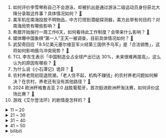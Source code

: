 1. 如何评价李雪琴称自己不会游泳，却被扒出是通过游泳二级运动员身份获北大降分录取这件事？具体情况如何？ [:link:](https://www.zhihu.com/question/660011842)
2. 美军机在南海投放不明物品，中方打捞到潜艇探测器，美方此举有何目的？对南海局势有哪些影响？ [:link:](https://www.zhihu.com/question/660002644)
3. 希腊开始施行一周工作6天，如何看待此工作制度？会带来什么影响？ [:link:](https://www.zhihu.com/question/659945199)
4. 媒体曝中国象棋“第一人”王天一被调查，目前具体情况如何？ [:link:](https://www.zhihu.com/question/660013082)
5. 武契奇回应「8.5亿美元塞尔维亚军火经第三国供予乌军」是「合法销售」，这将如何影响俄乌冲突局势？ [:link:](https://www.zhihu.com/question/659736487)
6. TCL 李东生表示「中国制造业占全球产出已达 30%，未来很难再提高」，这么认为的原因有哪些？ [:link:](https://www.zhihu.com/question/659892273)
7. 为什么说《小石潭记》诡异？ [:link:](https://www.zhihu.com/question/324274795)
8. 农村养老院初现退院潮，「老人住不起，机构不赚钱」的农村养老问题如何解决？在农村，养老还有没有其他路径？ [:link:](https://www.zhihu.com/question/659964930)
9. 2024 欧洲杯格鲁吉亚 2:0 战胜葡萄牙，首次挺进欧洲杯淘汰赛，如何评价这场比赛？ [:link:](https://www.zhihu.com/question/659955676)
10. 游戏《艾尔登法环》的剧情是怎样的？ [:link:](https://www.zhihu.com/question/518683817)
<details>
<summary>11 ~ 20</summary>

11. 人民币汇率逼近 7.3 ，什么信号？你认为人民币汇率今年能收复「7 关口」吗？ [:link:](https://www.zhihu.com/question/659841085)
12. 为什么印第安人没有进化出更先进的文明，而还停留在原始社会？ [:link:](https://www.zhihu.com/question/24246919)
13. 生活中，怎么一眼看出一个女人的婚姻幸福？ [:link:](https://www.zhihu.com/question/659947082)
14. 职场人最重要的能力包括哪些？ [:link:](https://www.zhihu.com/question/654096288)
15. 世界上气候最好的城市有哪些？ [:link:](https://www.zhihu.com/question/19988908)
16. 为什么不建议去想人生的意义？ [:link:](https://www.zhihu.com/question/659855459)
17. 近期多只可转债「腰斩」，近两成可转债跌破或即将跌破面值，可转债是什么？「退可守」的香饽饽为何破防？ [:link:](https://www.zhihu.com/question/659973393)
18. 求教大佬，如何处理交易中大周期和小周期的矛盾，如果能指出我操作的错误之处更好？ [:link:](https://www.zhihu.com/question/659855008)
19. 哪一本书是你们认为一生中值得阅读的？ [:link:](https://www.zhihu.com/question/624726174)
20. 历史上有没有被前后包抄还能打赢或者打平的战斗? [:link:](https://www.zhihu.com/question/369652568)
</details>
<details>
<summary>21 ~ 30</summary>

21. 我国住房空置率约为 15%，这一数据说明了什么？ [:link:](https://www.zhihu.com/question/656126227)
22. 如何评价日前真可爱呆、洗芝溪团队发布在 arXiv 的「近室温常压」超导重磅新论文? [:link:](https://www.zhihu.com/question/659946224)
23. 为啥我去了趟淄博，感觉没有网上说的那么好？ [:link:](https://www.zhihu.com/question/653956219)
24. 《歌手2024》宣布谭维维作为补位歌手加盟，谭维维的唱功在整个华语乐坛是什么水平？你对她有哪些期待？ [:link:](https://www.zhihu.com/question/659966410)
25. 为什么其他动物幼崽都抢着吃饭，唯独人类幼崽需要求着哄着才吃饭？ [:link:](https://www.zhihu.com/question/620889402)
26. 中国医科大学多名博士称通过论文答辩却拿不到学位，学校承认招收时对文件理解有误，此事该如何解决？ [:link:](https://www.zhihu.com/question/659971760)
27. 台当局宣称妈祖是大陆统战工具，国台办回应「对两岸宗教界极大不尊重」，如何看待民进党当局这一行为？ [:link:](https://www.zhihu.com/question/659954332)
28. 江西警察学院和中上985选哪个？ [:link:](https://www.zhihu.com/question/659905637)
29. 香港以后会不会变成普通话城市？ [:link:](https://www.zhihu.com/question/652133922)
30. 如何评价gitcode近期镜像了大量GitHub 仓库，甚至包含非法软件？ [:link:](https://www.zhihu.com/question/659859887)
</details>
<details>
<summary>31 ~ 40</summary>

31. 所有《终结者》系列的电影中，你认为战斗力最强的终结者是哪个型号？ [:link:](https://www.zhihu.com/question/356786972)
32. 青春文学一定要疼痛吗？ [:link:](https://www.zhihu.com/question/659445362)
33. 准大学生推荐买什么电脑啊？ [:link:](https://www.zhihu.com/question/659614531)
34. 如何看待篮网送走布里奇斯，从尼克斯换来多选秀权？ [:link:](https://www.zhihu.com/question/659959430)
35. 韩国底层劳工大多是外国人，每月基本工资万元出头，保险缴纳与当地员工不完全相同，暴露出韩国哪些劳工问题？ [:link:](https://www.zhihu.com/question/659945370)
36. 人觉悟之后，还会有爱情吗？ [:link:](https://www.zhihu.com/question/656185700)
37. 北京首套房最低首付款比例调整为不低于 20%，公积金最高可贷 160 万，会带来哪些影响？ [:link:](https://www.zhihu.com/question/659995384)
38. 英格兰队 15.2 亿欧元身价傲视群雄，索斯盖特能否带队夺得 2024 欧洲杯冠军？ [:link:](https://www.zhihu.com/question/658746654)
39. 诸葛亮与王朗辩论,王朗更有道理,为什么获胜的是诸葛亮? [:link:](https://www.zhihu.com/question/605598149)
40. 可以推荐一些有助于文学入门的书籍吗？ [:link:](https://www.zhihu.com/question/659280739)
</details>
<details>
<summary>41 ~ 50</summary>

41. 2024 欧洲杯乌克兰 0:0 比利时，如何评价这场比赛？ [:link:](https://www.zhihu.com/question/659955657)
42. 如何看待 2024 年 6 月 26日 A 股市场行情？ [:link:](https://www.zhihu.com/question/659944159)
43. 梅西称自己在场上「散步」可以观察对手的防守，并不关注跑了多少米及助攻、进球等数据，如何看他这言论? [:link:](https://www.zhihu.com/question/659813454)
44. 古人写词是如何选择词牌名的？ [:link:](https://www.zhihu.com/question/658541555)
45. 显示器是接DP还是接HDMI？ [:link:](https://www.zhihu.com/question/291593794)
46. 高中让人崩溃的瞬间是什么？ [:link:](https://www.zhihu.com/question/487981566)
47. 老公姐的孩子来住，却叫我带宝宝回娘家睡，他是不是错的？ [:link:](https://www.zhihu.com/question/659675954)
48. 怎么看待日元汇率再次突破160，今年会不会破180? [:link:](https://www.zhihu.com/question/659870412)
49. 如何评价：美洲杯第二轮阿根廷vs智利（1:0）两队的表现、对比凌晨的英格兰、法国怎么样？ [:link:](https://www.zhihu.com/question/659957481)
50. 2024 欧洲杯苏格兰 1:1 瑞士，如何评价这场比赛？ [:link:](https://www.zhihu.com/question/659327632)
</details><details>
<summary>bilibili</summary>

</details>